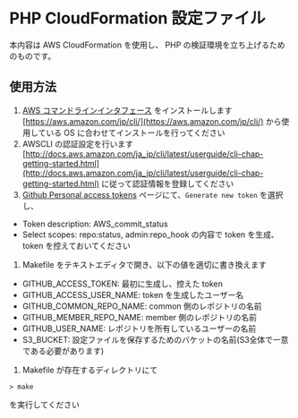 # PHP CloudFormation 設定ファイル

本内容は AWS CloudFormation を使用し、 PHP の検証環境を立ち上げるためのものです。

## 使用方法
1. [AWS コマンドラインインタフェース](https://aws.amazon.com/jp/cli/) をインストールします
  [https://aws.amazon.com/jp/cli/](https://aws.amazon.com/jp/cli/) から使用している OS に合わせてインストールを行ってください
1. AWSCLI の認証設定を行います
  [http://docs.aws.amazon.com/ja_jp/cli/latest/userguide/cli-chap-getting-started.html](http://docs.aws.amazon.com/ja_jp/cli/latest/userguide/cli-chap-getting-started.html) に従って認証情報を登録してください
1. [Github Personal access tokens](https://github.com/settings/tokens) ページにて、`Generate new token` を選択し、
  - Token description: AWS_commit_status
  - Select scopes: repo:status, admin:repo_hook
  の内容で token を生成、 token を控えておいてください

1. Makefile をテキストエディタで開き、以下の値を適切に書き換えます
  - GITHUB_ACCESS_TOKEN: 最初に生成し、控えた token
  - GITHUB_ACCESS_USER_NAME: token を生成したユーザー名
  - GITHUB_COMMON_REPO_NAME: common 側のレポジトリの名前
  - GITHUB_MEMBER_REPO_NAME: member 側のレポジトリの名前
  - GITHUB_USER_NAME: レポジトリを所有しているユーザーの名前
  - S3_BUCKET: 設定ファイルを保存するためのバケットの名前(S3全体で一意である必要があります)

1. Makefile が存在するディレクトリにて
  ```
  > make
  ```
  を実行してください